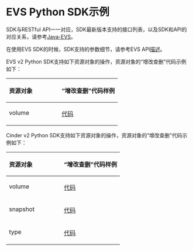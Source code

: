 # EVS Python SDK示例<a name="ZH-CN_TOPIC_0070637159"></a>

SDK与RESTful API一一对应，SDK最新版本支持的接口列表，以及SDK和API的对应关系，请参考[Java-EVS](Java-EVS.md)。

在使用EVS SDK的时候，SDK支持的参数细节，请参考EVS API[描述](https://support.huaweicloud.com/api-evs/zh-cn_topic_0020806013.html)。

EVS v2 Python SDK支持如下资源对象的操作，资源对象的“增改查删”代码示例如下：

<a name="table4479139143010"></a>
<table><thead align="left"><tr id="row164791139103010"><th class="cellrowborder" valign="top" width="47.15%" id="mcps1.1.3.1.1"><p id="p1647983913308"><a name="p1647983913308"></a><a name="p1647983913308"></a>资源对象</p>
</th>
<th class="cellrowborder" valign="top" width="52.849999999999994%" id="mcps1.1.3.1.2"><p id="p6119114113110"><a name="p6119114113110"></a><a name="p6119114113110"></a>“增改查删”代码样例</p>
</th>
</tr>
</thead>
<tbody><tr id="row17479239193020"><td class="cellrowborder" valign="top" width="47.15%" headers="mcps1.1.3.1.1 "><p id="p1220825114308"><a name="p1220825114308"></a><a name="p1220825114308"></a>volume</p>
</td>
<td class="cellrowborder" valign="top" width="52.849999999999994%" headers="mcps1.1.3.1.2 "><p id="p1959982023113"><a name="p1959982023113"></a><a name="p1959982023113"></a><a href="https://github.com/huaweicloud/huaweicloud-sdk-python/blob/master/examples/evs/v2/volume.py" target="_blank" rel="noopener noreferrer">代码</a></p>
</td>
</tr>
</tbody>
</table>

Cinder v2 Python SDK支持如下资源对象的操作，资源对象的“增改查删”代码示例如下：

<a name="table8419112712298"></a>
<table><thead align="left"><tr id="row1941912711294"><th class="cellrowborder" valign="top" width="48.199999999999996%" id="mcps1.1.3.1.1"><p id="p15419182717294"><a name="p15419182717294"></a><a name="p15419182717294"></a>资源对象</p>
</th>
<th class="cellrowborder" valign="top" width="51.800000000000004%" id="mcps1.1.3.1.2"><p id="p8420102782915"><a name="p8420102782915"></a><a name="p8420102782915"></a>“增改查删”代码样例</p>
</th>
</tr>
</thead>
<tbody><tr id="row134202027202911"><td class="cellrowborder" valign="top" width="48.199999999999996%" headers="mcps1.1.3.1.1 "><p id="p1587982453020"><a name="p1587982453020"></a><a name="p1587982453020"></a>volume</p>
</td>
<td class="cellrowborder" valign="top" width="51.800000000000004%" headers="mcps1.1.3.1.2 "><p id="p14201627162919"><a name="p14201627162919"></a><a name="p14201627162919"></a><a href="https://github.com/huaweicloud/huaweicloud-sdk-python/blob/master/examples/block_store/v2/volume.py" target="_blank" rel="noopener noreferrer">代码</a></p>
</td>
</tr>
<tr id="row4420182702911"><td class="cellrowborder" valign="top" width="48.199999999999996%" headers="mcps1.1.3.1.1 "><p id="p887962403010"><a name="p887962403010"></a><a name="p887962403010"></a>snapshot</p>
</td>
<td class="cellrowborder" valign="top" width="51.800000000000004%" headers="mcps1.1.3.1.2 "><p id="p1842013279296"><a name="p1842013279296"></a><a name="p1842013279296"></a><a href="https://github.com/huaweicloud/huaweicloud-sdk-python/blob/master/examples/block_store/v2/snapshot.py" target="_blank" rel="noopener noreferrer">代码</a></p>
</td>
</tr>
<tr id="row64205274299"><td class="cellrowborder" valign="top" width="48.199999999999996%" headers="mcps1.1.3.1.1 "><p id="p19880162411306"><a name="p19880162411306"></a><a name="p19880162411306"></a>type</p>
</td>
<td class="cellrowborder" valign="top" width="51.800000000000004%" headers="mcps1.1.3.1.2 "><p id="p11333151873110"><a name="p11333151873110"></a><a name="p11333151873110"></a><a href="https://github.com/huaweicloud/huaweicloud-sdk-python/blob/master/examples/block_store/v2/type.py" target="_blank" rel="noopener noreferrer">代码</a></p>
</td>
</tr>
</tbody>
</table>

